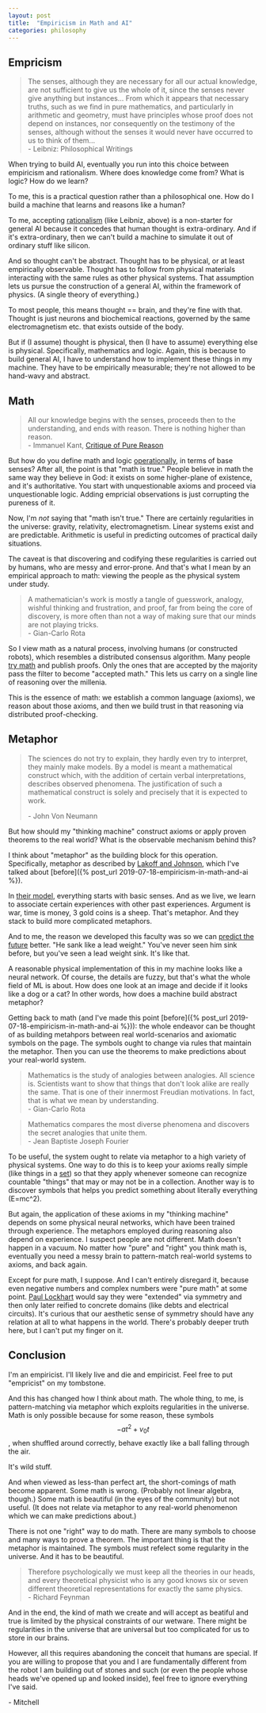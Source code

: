 ```yaml
---
layout: post
title:  "Empiricism in Math and AI"
categories: philosophy
---
```


## Empricism

> The senses, although they are necessary for all our actual knowledge, are not
> sufficient to give us the whole of it, since the senses never give anything
> but instances... From which it appears that necessary truths, such as we find
> in pure mathematics, and particularly in arithmetic and geometry, must have
> principles whose proof does not depend on instances, nor consequently on the
> testimony of the senses, although without the senses it would never have
> occurred to us to think of
> them...  
> \- Leibniz: Philosophical Writings 

When trying to build AI, eventually you run into this choice between empiricism
  and rationalism. Where does knowledge come from? What is logic? How do we learn?
  
To me, this is a practical question rather than a philosophical one. How do I
  build a machine that learns and reasons like a human?
  
To me, accepting [rationalism](https://en.wikipedia.org/wiki/Rationalism) (like
  Leibniz, above) is a non-starter for general AI because it concedes that human
  thought is extra-ordinary. And if it's extra-ordinary, then we can't build a
  machine to simulate it out of ordinary stuff like silicon.

And so thought can't be abstract. Thought has to be physical, or at least
  empirically observable. Thought has to follow from physical materials
  interacting with the same rules as other physical systems. That assumption
  lets us pursue the construction of a general AI, within the framework of
  physics. (A single theory of everything.)
  
To most people, this means thought == brain, and they're fine with that.
  Thought is just neurons and biochemical reactions, governed by the same
  electromagnetism etc. that exists outside of the body.
  
But if (I assume) thought is physical, then (I have to assume) everything else
  is physical. Specifically, mathematics and logic. Again, this is because to
  build general AI, I have to understand how to implement these things in my
  machine. They have to be empirically measurable; they're not allowed to be
  hand-wavy and abstract.
  
## Math

> All our knowledge begins with the senses, proceeds then to the understanding,
> and ends with reason. There is nothing higher than reason.  
> \- Immanuel Kant, [Critique of Pure Reason](https://en.wikipedia.org/wiki/Critique_of_Pure_Reason)

But how do you define math and logic
  [operationally](https://en.wikipedia.org/wiki/Operational_definition), in
  terms of base senses? After all, the point is that "math is true." People
  believe in math the same way they believe in God: it exists on some
  higher-plane of existence, and it's authoritative. You start with
  unquestionable axioms and proceed via unquestionable logic. Adding empricial
  observations is just corrupting the pureness of it.
  
Now, I'm *not* saying that "math isn't true." There are certainly regularities
  in the universe: gravity, relativity, electromagnetism. Linear systems exist
  and are predictable. Arithmetic is useful in predicting outcomes of practical
  daily situations.
  
The caveat is that discovering and codifying these regularities is carried out
  by humans, who are messy and error-prone. And that's what I mean by an
  empirical approach to math: viewing the people as the physical system under
  study.

> A mathematician's work is mostly a tangle of guesswork, analogy, wishful
> thinking and frustration, and proof, far from being the core of discovery, is
> more often than not a way of making sure that our minds are not playing tricks.  
> \- Gian-Carlo Rota
  
  
So I view math as a natural process, involving humans (or constructed robots),
  which resembles a distributed consensus algorithm. Many people [try
  math](http://empslocal.ex.ac.uk/people/staff/mrwatkin//zeta/RHproofs.htm) and
  publish proofs. Only the ones that are accepted by the majority pass the
  filter to become "accepted math." This lets us carry on a single line of
  reasoning over the millenia.
  
This is the essence of math: we establish a common language (axioms), we
  reason about those axioms, and then we build trust in that reasoning via
  distributed proof-checking.

## Metaphor
  
> The sciences do not try to explain, they hardly even try to interpret, they
> mainly make models. By a model is meant a mathematical construct which, with the
> addition of certain verbal interpretations, describes observed phenomena. The
> justification of such a mathematical construct is solely and precisely that it
> is expected to work.
> 
> \- John Von Neumann

But how should my "thinking machine" construct axioms or apply proven theorems
  to the real world? What is the observable mechanism behind this?
  
I think about "metaphor" as the building block for this operation.
  Specifically, metaphor as described by [Lakoff and
  Johnson](https://www.amazon.com/Metaphors-We-Live-George-Lakoff/dp/0226468011),
  which I've talked about [before]({% post_url 2019-07-18-empiricism-in-math-and-ai %}).
  
In [their model](http://theliterarylink.com/metaphors.html), everything starts
  with basic senses. And as we live, we learn to associate certain experiences
  with other past experiences. Argument is war, time is money, 3 gold coins is a sheep.
  That's metaphor. And they stack to build more complicated metaphors.

And to me, the reason we developed this faculty was so we can [predict the
  future](https://www.amazon.com/Intelligence-Understanding-Creation-Intelligent-Machines/dp/0805078533)
  better. "He sank like a lead weight." You've never seen him sink before, but
  you've seen a lead weight sink. It's like that.

A reasonable physical implementation of this in my machine looks like a neural
  network. Of course, the details are fuzzy, but that's what the whole field of
  ML is about. How does one look at an image and decide if it looks like a dog
  or a cat? In other words, how does a machine build abstract metaphor?

Getting back to math (and I've made this point [before]({% post_url
  2019-07-18-empiricism-in-math-and-ai %})): the whole endeavor can be thought
  of as building metahpors between real world-scenarios and axiomatic symbols on
  the page. The symbols ought to change via rules that maintain the
  metaphor. Then you can use the theorems to make predictions about your
  real-world system.

> Mathematics is the study of analogies between analogies. All science is.
> Scientists want to show that things that don't look alike are really the same.
> That is one of their innermost Freudian motivations. In fact, that is what we
> mean by understanding.  
> \- Gian-Carlo Rota
  
> Mathematics compares the most diverse phenomena and discovers the secret analogies that unite them.  
> \- Jean Baptiste Joseph Fourier

To be useful, the system ought to relate via metaphor to a high variety of
  physical systems. One way to do this is to keep your axioms really simple
  (like things in a [set](https://en.wikipedia.org/wiki/Set_theory)) so that
  they apply whenever someone can recognize countable "things" that may or may
  not be in a collection. Another way is to discover symbols that helps you
  predict something about literally everything (E=mc^2).
  
But again, the application of these axioms in my "thinking machine" depends on
  some physical neural networks, which have been trained through experience. The
  metaphors employed during reasoning also depend on experience. I suspect
  people are not different. Math doesn't happen in a vacuum. No matter how
  "pure" and "right" you think math is, eventually you need a messy brain to
  pattern-match real-world systems to axioms, and back again.

Except for pure math, I suppose. And I can't entirely disregard it, because even
  negative numbers and complex numbers were "pure math" at some point. [Paul
  Lockhart](https://www.amazon.com/Arithmetic-Paul-Lockhart/dp/0674972236) would
  say they were "extended" via symmetry and then only later reified to concrete
  domains (like debts and electrical circuits). It's curious that our aesthetic
  sense of symmetry should have any relation at all to what happens in the
  world. There's probably deeper truth here, but I can't put my finger on it.
  
## Conclusion

  I'm an empiricist. I'll likely live and die and empiricist. Feel free to put
  "empricist" on my tombstone.
  
And this has changed how I think about math. The whole thing, to me, is
pattern-matching via metaphor which exploits regularities in the universe. Math
is only possible because for some reason, these symbols $$-at^2+v_0t$$, when
shuffled around correctly, behave exactly like a ball falling through the air.

It's wild stuff.

And when viewed as less-than perfect art, the short-comings of math become
apparent. Some math is wrong. (Probably not linear algebra, though.) Some math
is beautiful (in the eyes of the community) but not useful. (It does not relate
via metaphor to any real-world phenomenon which we can make predictions about.)

There is not one "right" way to do math. There are many symbols to choose and
many ways to prove a theorem. The important thing is that the metaphor is
maintained. The symbols must refelect some regularity in the universe. And it
has to be beautiful.

> Therefore psychologically we must keep all the theories in our heads, and
> every theoretical physicist who is any good knows six or seven different
> theoretical representations for exactly the same physics.  
> \- Richard Feynman

And in the end, the kind of math we create and will accept as beatiful and true
is limited by the physical constraints of our wetware. There might be
regularities in the universe that are universal but too complicated for us to
store in our brains.

However, all this requires abandoning the conceit that humans are special. If
you are willing to propose that you and I are fundamentally different from the
robot I am building out of stones and such (or even the people whose heads we've
opened up and looked inside), feel free to ignore everything I've said.

\- Mitchell
